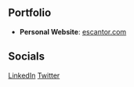 ## Portfolio
- **Personal Website**: [escantor.com](https://escantor.com) 

## Socials
[LinkedIn](https://www.linkedin.com/in/ethan-cantor99/)
[Twitter](https://x.com/seeescape)

